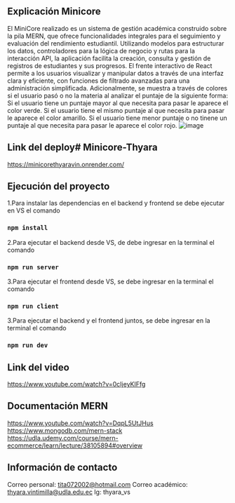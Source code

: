 ## Explicación Minicore
El MiniCore realizado es un sistema de gestión académica construido sobre la pila MERN, que ofrece funcionalidades integrales para el seguimiento y evaluación del rendimiento estudiantil. Utilizando modelos para estructurar los datos, controladores para la lógica de negocio y rutas para la interacción API, la aplicación facilita la creación, consulta y gestión de registros de estudiantes y sus progresos. El frente interactivo de React permite a los usuarios visualizar y manipular datos a través de una interfaz clara y eficiente, con funciones de filtrado avanzadas para una administración simplificada. Adicionalmente, se muestra a través de colores si el usuario pasó o no la materia al analizar el puntaje de la siguiente forma:
Si el usuario tiene un puntaje mayor al que necesita para pasar le aparece el color verde.
Si el usuario tiene el mismo puntaje al que necesita para pasar le aparece el color amarillo.
Si el usuario tiene menor puntaje o no tinene un puntaje al que necesita para pasar le aparece el color rojo.
![image](https://github.com/ThyaraV/MiniCore-ThyaraVintimilla/assets/96449161/0428b22b-d925-4f81-ad2c-bab96d861d1b)

## Link del deploy# Minicore-Thyara
https://minicorethyaravin.onrender.com/

## Ejecución del proyecto
1.Para instalar las dependencias en el backend y frontend se debe ejecutar en VS el comando

### `npm install`

2.Para ejecutar el backend desde VS, de debe ingresar en la terminal el comando

### `npm run server`

3.Para ejecutar el frontend desde VS, se debe ingresar en la terminal el comando

### `npm run client`

3.Para ejecutar el backend y el frontend juntos, se debe ingresar en la terminal el comando

### `npm run dev`


## Link del video 

https://www.youtube.com/watch?v=0cIjeyKIFfg

## Documentación MERN 

https://www.youtube.com/watch?v=DqpL5UtJHus
https://www.mongodb.com/mern-stack
https://udla.udemy.com/course/mern-ecommerce/learn/lecture/38105894#overview

## Información de contacto

Correo personal: tita072002@hotmail.com
Correo académico: thyara.vintimilla@udla.edu.ec
Ig: thyara_vs

